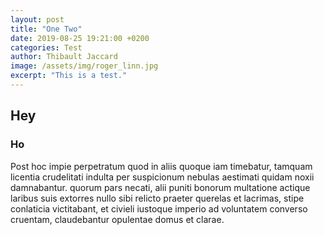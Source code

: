 ```yaml
---
layout: post
title: "One Two"
date: 2019-08-25 19:21:00 +0200
categories: Test
author: Thibault Jaccard
image: /assets/img/roger_linn.jpg
excerpt: "This is a test."
---
```


## Hey

### Ho

Post hoc impie perpetratum quod in aliis quoque iam timebatur, tamquam licentia crudelitati indulta per suspicionum nebulas aestimati quidam noxii damnabantur. quorum pars necati, alii puniti bonorum multatione actique laribus suis extorres nullo sibi relicto praeter querelas et lacrimas, stipe conlaticia victitabant, et civieli iustoque imperio ad voluntatem converso cruentam, claudebantur opulentae domus et clarae.